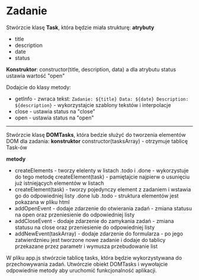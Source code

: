 # Zadanie


 Stwórzcie klasę **Task**, która będzie miała strukturę:
 **atrybuty**
 - title
 - description
 - date
 - status

 **Konstruktor**:
 constructor(title, description, data)
 a dla atrybutu status ustawia wartość "open"

 Dodajcie do klasy metody:
 - getInfo - zwraca tekst: `Zadanie: ${title} Data: ${date} Description: ${description}` - wykorzystajcie szablony tekstów i interpolacje
 - close - ustawia status na "close"
 - open - ustawia status na "open"

---
 Stwórzcie klasę **DOMTasks**, która bedzie służyć do tworzenia elementów DOM dla zadania:
 **konstruktor**
 constructor(tasksArray) - otrzymuje tablicę Task-ów

 **metody**
 - createElements - tworzy elelenty w listach .todo i .done - wykorzystuje do tego metodę createElement(task) - pamiętajcie najpierw o usunięciu już istniejących elementów w listach
 - createElement(task) - tworzy pojedynczy element z zadaniem i wstawia go do odpowiedniej listy .done lub .todo - struktura elementów jest pokazana w pliku html
 - addOpenEvent - dodaje zdarzenie do otwierania zadań - zmiana statusu na open oraz przeniesienie do odpowiedniej listy
 - addCloseEvent - dodaje zdarzenie do zamykania zadań - zmiana statusu na close oraz przeniesienie do odpowiedniej listy
 - addNewEvent(taskArray) - dodaje zdarzenie do formularza - po jego zatwierdznieu jest tworzone nowe zadanie i dodaje do tablicy przekazane przez parametr i wymusza przebudowanie list


 W pliku app.js  stwórzcie tablicę tasks, która będzie wykorzystywana do przechowywania zadań.
 Utwórczie obiekt DOMTasks i wywołajcie odpowiednie metody aby uruchomić funkcjonalność aplikacji.